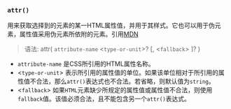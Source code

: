 ### `attr()`
用来获取选择到的元素的某一HTML属性值，并用于其样式。它也可以用于伪元素，属性值采用伪元素所依附的元素。引用[MDN](https://developer.mozilla.org/zh-CN/docs/Web/CSS/attr)

> 语法: attr( `attribute-name` <`type-or-unit`>? [, <`fallback`> ]? )

- `attribute-name`
是CSS所引用的HTML属性名称。
- <`type-or-unit`>
表示所引用的属性值的单位。如果该单位相对于所引用的属性值不合法，那么`attr()`表达式也不合法。若省略，则默认值为`string`。
- <`fallback`>  如果`HTML`元素缺少所规定的属性值或属性值不合法，则使用`fallback`值。该值必须合法，且不能包含另一个`attr()`表达式。